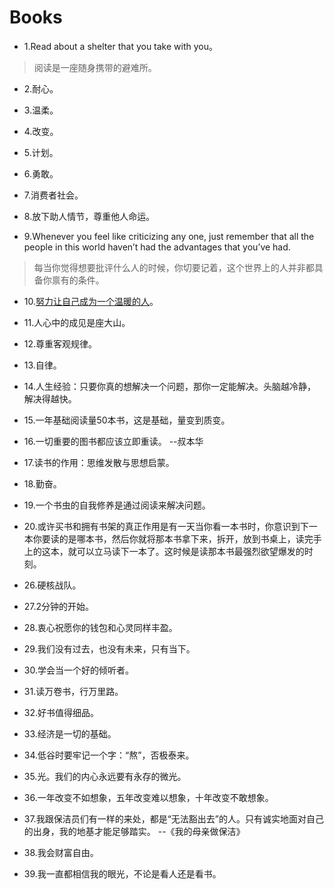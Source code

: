 # Books

- 1.Read about a shelter that you take with you。

>阅读是一座随身携带的避难所。

- 2.耐心。

- 3.温柔。

- 4.改变。

- 5.计划。

- 6.勇敢。

- 7.消费者社会。

- 8.放下助人情节，尊重他人命运。

- 9.Whenever you feel like criticizing any one, just remember that all the people in this world haven’t had the advantages that you’ve had.

>每当你觉得想要批评什么人的时候，你切要记着，这个世界上的人并非都具备你禀有的条件。

- 10.[努力让自己成为一个温暖的人](https://mp.weixin.qq.com/s/tdlm-z-IGr4bGrsU82w74w)。

- 11.人心中的成见是座大山。

- 12.尊重客观规律。

- 13.自律。

- 14.人生经验：只要你真的想解决一个问题，那你一定能解决。头脑越冷静，解决得越快。

- 15.一年基础阅读量50本书，这是基础，量变到质变。

- 16.一切重要的图书都应该立即重读。 --叔本华

- 17.读书的作用：思维发散与思想启蒙。

- 18.勤奋。

- 19.一个书虫的自我修养是通过阅读来解决问题。

- 20.或许买书和拥有书架的真正作用是有一天当你看一本书时，你意识到下一本你要读的是哪本书，然后你就将那本书拿下来，拆开，放到书桌上，读完手上的这本，就可以立马读下一本了。这时候是读那本书最强烈欲望爆发的时刻。

- 26.硬核战队。

- 27.2分钟的开始。

- 28.衷心祝愿你的钱包和心灵同样丰盈。

- 29.我们没有过去，也没有未来，只有当下。

- 30.学会当一个好的倾听者。

- 31.读万卷书，行万里路。

- 32.好书值得细品。

- 33.经济是一切的基础。

- 34.低谷时要牢记一个字：“熬”，否极泰来。

- 35.光。我们的内心永远要有永存的微光。

- 36.一年改变不如想象，五年改变难以想象，十年改变不敢想象。

- 37.我跟保洁员们有一样的来处，都是“无法豁出去”的人。只有诚实地面对自己的出身，我的地基才能足够踏实。 --《我的母亲做保洁》

- 38.我会财富自由。

- 39.我一直都相信我的眼光，不论是看人还是看书。
